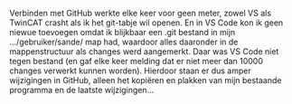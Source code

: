 Verbinden met GitHub werkte elke keer voor geen meter, zowel VS als TwinCAT crasht als ik het git-tabje wil openen. En in VS Code kon ik geen niewue toevoegen omdat ik blijkbaar een .git bestand in mijn .../gebruiker/sande/ map had, waardoor alles daaronder in de mappenstructuur als changes werd aangemerkt. Daar was VS Code niet tegen bestand (en gaf elke keer melding dat er niet meer dan 10000 changes verwerkt kunnen worden). Hierdoor staan er dus amper wijzigingen in GitHub, alleen het kopiëren en plakken van mijn bestaande programma en de laatste wijzigingen...
